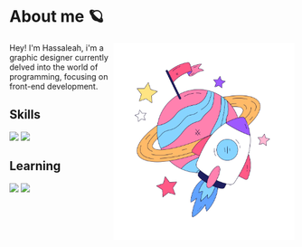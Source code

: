 # About me 🪐
<div>
  <img src="astast.png" alt="Descripción de la imagen" align="right" width="320">
  <p align="left">Hey! I'm Hassaleah, i'm a graphic designer currently delved into the world of programming, focusing on front-end development.</p>
</div>


## Skills
 <div align="left">
    <img src="https://img.shields.io/badge/HTML5-abf5ff?logo=html5&logoColor=202020&style=for-the-badge"/>
    <img src="https://img.shields.io/badge/CSS-9275e2?logo=css3&logoColor=FFFFFF&style=for-the-badge"/>
</div>

## Learning
 <div align="left">
    <img src="https://img.shields.io/badge/JavaScript-202020?logo=javascript&logoColor=FFFFFF&style=for-the-badge"/>
    <img src="https://img.shields.io/badge/react-202020?logo=react&logoColor=FFFFFF&style=for-the-badge"/>
</div>
